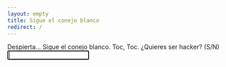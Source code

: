 ```yaml
---
layout: empty
title: Sigue el conejo blanco
redirect: /
---
```

<span class="console-input" data-prompt="uqbar@col:~$ ">Despierta...</span> 
<span class="console-input" data-prompt="uqbar@col:~$ ">Sigue el conejo blanco. Toc, Toc.</span> 
<span class="console-input" data-prompt="uqbar@col:~$ ">¿Quieres ser hacker? (S/N)</span> 
<span class="console-input" data-prompt="uqbar@col:~$ "><input id="prompt-input" type="text" autofocus></span>  
<script>
    const input = document.getElementById('prompt-input');
    input.onchange = function(e) { 
        let valor = e.target.value.toLowerCase();       
        if (valor == "s" || valor == "si") {
            window.location.href = '{{page.redirect}}';
        }
    };
</script>